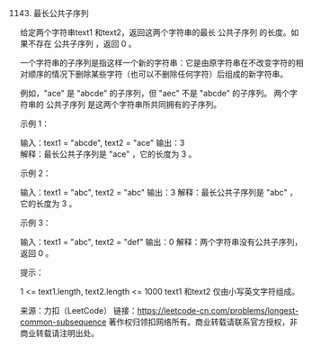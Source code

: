 1143. 最长公共子序列

给定两个字符串text1 和text2，返回这两个字符串的最长 公共子序列 的长度。如果不存在 公共子序列 ，返回 0 。

一个字符串的子序列是指这样一个新的字符串：它是由原字符串在不改变字符的相对顺序的情况下删除某些字符（也可以不删除任何字符）后组成的新字符串。

例如，"ace" 是 "abcde" 的子序列，但 "aec" 不是 "abcde" 的子序列。
两个字符串的 公共子序列 是这两个字符串所共同拥有的子序列。


示例 1：

输入：text1 = "abcde", text2 = "ace"
输出：3  
解释：最长公共子序列是 "ace" ，它的长度为 3 。


示例 2：

输入：text1 = "abc", text2 = "abc"
输出：3
解释：最长公共子序列是 "abc" ，它的长度为 3 。


示例 3：

输入：text1 = "abc", text2 = "def"
输出：0
解释：两个字符串没有公共子序列，返回 0 。


提示：

1 <= text1.length, text2.length <= 1000
text1 和text2 仅由小写英文字符组成。

来源：力扣（LeetCode）
链接：https://leetcode-cn.com/problems/longest-common-subsequence
著作权归领扣网络所有。商业转载请联系官方授权，非商业转载请注明出处。